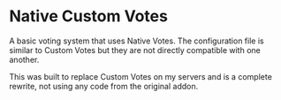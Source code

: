 # Native Custom Votes

A basic voting system that uses Native Votes. The configuration file is similar to Custom Votes but they are not directly compatible with one another.

This was built to replace Custom Votes on my servers and is a complete rewrite, not using any code from the original addon.
